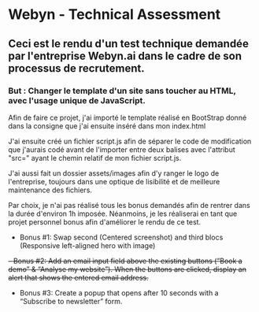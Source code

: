 # Webyn - Technical Assessment

## Ceci est le rendu d'un test technique demandée par l'entreprise Webyn.ai dans le cadre de son processus de recrutement. 

### But : Changer le template d'un site sans toucher au HTML, avec l'usage unique de JavaScript. 

Afin de faire ce projet, j'ai importé le template réalisé en BootStrap donné dans la consigne que j'ai ensuite inséré dans mon index.html

J'ai ensuite créé un fichier script.js afin de séparer le code de modification que j'aurais codé avant de l'importer entre deux balises <script></script> avec l'attribut "src=" ayant le chemin relatif de mon fichier script.js. 

J'ai aussi fait un dossier assets/images afin d'y ranger le logo de l'entreprise, toujours dans une optique de lisibilité et de meilleure maintenance des fichiers. 

Par choix, je n'ai pas réalisé tous les bonus demandés afin de rentrer dans la durée d'environ 1h imposée. Néanmoins, je les réaliserai en tant que projet personnel bonus afin d'améliorer le rendu de ce test. 

- Bonus #1: Swap second (Centered screenshot) and third blocs (Responsive left-aligned hero with image)
  
~~- Bonus #2: Add an email input field above the existing buttons (”Book a demo” & “Analyse my website”). When the buttons are clicked, display an alert that shows the entered email address.~~

- Bonus #3: Create a popup that opens after 10 seconds with a “Subscribe to newsletter” form.
